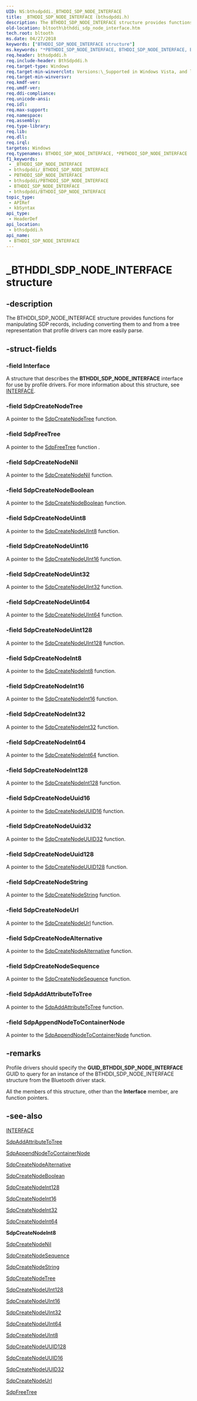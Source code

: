 ```yaml
---
UID: NS:bthsdpddi._BTHDDI_SDP_NODE_INTERFACE
title: _BTHDDI_SDP_NODE_INTERFACE (bthsdpddi.h)
description: The BTHDDI_SDP_NODE_INTERFACE structure provides functions for manipulating SDP records, including converting them to and from a tree representation that profile drivers can more easily parse.
old-location: bltooth\bthddi_sdp_node_interface.htm
tech.root: bltooth
ms.date: 04/27/2018
keywords: ["BTHDDI_SDP_NODE_INTERFACE structure"]
ms.keywords: "*PBTHDDI_SDP_NODE_INTERFACE, BTHDDI_SDP_NODE_INTERFACE, BTHDDI_SDP_NODE_INTERFACE structure [Bluetooth Devices], PBTHDDI_SDP_NODE_INTERFACE, PBTHDDI_SDP_NODE_INTERFACE structure pointer [Bluetooth Devices], _BTHDDI_SDP_NODE_INTERFACE, bltooth.bthddi_sdp_node_interface, bth_structs_54f8f76d-9f12-491d-b189-c4e2fdd9b364.xml, bthsdpddi/BTHDDI_SDP_NODE_INTERFACE, bthsdpddi/PBTHDDI_SDP_NODE_INTERFACE"
req.header: bthsdpddi.h
req.include-header: BthSdpddi.h
req.target-type: Windows
req.target-min-winverclnt: Versions:\_Supported in Windows Vista, and later.
req.target-min-winversvr: 
req.kmdf-ver: 
req.umdf-ver: 
req.ddi-compliance: 
req.unicode-ansi: 
req.idl: 
req.max-support: 
req.namespace: 
req.assembly: 
req.type-library: 
req.lib: 
req.dll: 
req.irql: 
targetos: Windows
req.typenames: BTHDDI_SDP_NODE_INTERFACE, *PBTHDDI_SDP_NODE_INTERFACE
f1_keywords:
 - _BTHDDI_SDP_NODE_INTERFACE
 - bthsdpddi/_BTHDDI_SDP_NODE_INTERFACE
 - PBTHDDI_SDP_NODE_INTERFACE
 - bthsdpddi/PBTHDDI_SDP_NODE_INTERFACE
 - BTHDDI_SDP_NODE_INTERFACE
 - bthsdpddi/BTHDDI_SDP_NODE_INTERFACE
topic_type:
 - APIRef
 - kbSyntax
api_type:
 - HeaderDef
api_location:
 - bthsdpddi.h
api_name:
 - BTHDDI_SDP_NODE_INTERFACE
---
```


# _BTHDDI_SDP_NODE_INTERFACE structure


## -description

The BTHDDI_SDP_NODE_INTERFACE structure provides functions for manipulating SDP records, including
  converting them to and from a tree representation that profile drivers can more easily parse.

## -struct-fields

### -field Interface

A structure that describes the 
     <b>BTHDDI_SDP_NODE_INTERFACE</b> interface for use by profile drivers. For more information about this
     structure, see 
     <a href="/windows-hardware/drivers/ddi/wdm/ns-wdm-_interface">INTERFACE</a>.

### -field SdpCreateNodeTree

A pointer to the 
     <a href="/windows-hardware/drivers/ddi/sdplib/nf-sdplib-sdpcreatenodetree">SdpCreateNodeTree</a> function.

### -field SdpFreeTree

A pointer to the 
     <a href="/windows-hardware/drivers/ddi/sdplib/nf-sdplib-sdpfreetree">SdpFreeTree</a> function
     <i>.</i>

### -field SdpCreateNodeNil

A pointer to the 
     <a href="/windows-hardware/drivers/ddi/sdplib/nf-sdplib-sdpcreatenodenil">SdpCreateNodeNil</a> function.

### -field SdpCreateNodeBoolean

A pointer to the 
     <a href="/windows-hardware/drivers/ddi/sdplib/nf-sdplib-sdpcreatenodeboolean">SdpCreateNodeBoolean</a> function.

### -field SdpCreateNodeUint8

A pointer to the 
     <a href="/windows-hardware/drivers/ddi/sdplib/nf-sdplib-sdpcreatenodeuint8">SdpCreateNodeUInt8</a> function.

### -field SdpCreateNodeUint16

A pointer to the 
     <a href="/windows-hardware/drivers/ddi/sdplib/nf-sdplib-sdpcreatenodeuint16">SdpCreateNodeUInt16</a> function.

### -field SdpCreateNodeUint32

A pointer to the 
     <a href="/windows-hardware/drivers/ddi/sdplib/nf-sdplib-sdpcreatenodeuint32">SdpCreateNodeUInt32</a> function.

### -field SdpCreateNodeUint64

A pointer to the 
     <a href="/windows-hardware/drivers/ddi/sdplib/nf-sdplib-sdpcreatenodeuint64">SdpCreateNodeUInt64</a> function.

### -field SdpCreateNodeUint128

A pointer to the 
     <a href="/windows-hardware/drivers/ddi/sdplib/nf-sdplib-sdpcreatenodeuint128">SdpCreateNodeUInt128</a> function.

### -field SdpCreateNodeInt8

A pointer to the 
     <a href="/windows-hardware/drivers/ddi/sdplib/nf-sdplib-sdpcreatenodeint8">SdpCreateNodeInt8</a> function.

### -field SdpCreateNodeInt16

A pointer to the 
     <a href="/windows-hardware/drivers/ddi/sdplib/nf-sdplib-sdpcreatenodeint16">SdpCreateNodeInt16</a> function.

### -field SdpCreateNodeInt32

A pointer to the 
     <a href="/windows-hardware/drivers/ddi/sdplib/nf-sdplib-sdpcreatenodeint32">SdpCreateNodeInt32</a> function.

### -field SdpCreateNodeInt64

A pointer to the 
     <a href="/windows-hardware/drivers/ddi/sdplib/nf-sdplib-sdpcreatenodeint64">SdpCreateNodeInt64</a> function.

### -field SdpCreateNodeInt128

A pointer to the 
     <a href="/windows-hardware/drivers/ddi/sdplib/nf-sdplib-sdpcreatenodeint128">SdpCreateNodeInt128</a> function.

### -field SdpCreateNodeUuid16

A pointer to the 
     <a href="/windows-hardware/drivers/ddi/sdplib/nf-sdplib-sdpcreatenodeuuid16">SdpCreateNodeUUID16</a> function.

### -field SdpCreateNodeUuid32

A pointer to the 
     <a href="/windows-hardware/drivers/ddi/sdplib/nf-sdplib-sdpcreatenodeuuid32">SdpCreateNodeUUID32</a> function.

### -field SdpCreateNodeUuid128

A pointer to the 
     <a href="/windows-hardware/drivers/ddi/sdplib/nf-sdplib-sdpcreatenodeuuid128">SdpCreateNodeUUID128</a> function.

### -field SdpCreateNodeString

A pointer to the 
     <a href="/windows-hardware/drivers/ddi/sdplib/nf-sdplib-sdpcreatenodestring">SdpCreateNodeString</a> function.

### -field SdpCreateNodeUrl

A pointer to the 
     <a href="/windows-hardware/drivers/ddi/sdplib/nf-sdplib-sdpcreatenodeurl">SdpCreateNodeUrl</a> function.

### -field SdpCreateNodeAlternative

A pointer to the 
     <a href="/windows-hardware/drivers/ddi/sdplib/nf-sdplib-sdpcreatenodealternative">
     SdpCreateNodeAlternative</a> function.

### -field SdpCreateNodeSequence

A pointer to the 
     <a href="/windows-hardware/drivers/ddi/sdplib/nf-sdplib-sdpcreatenodesequence">
     SdpCreateNodeSequence</a> function.

### -field SdpAddAttributeToTree

A pointer to the 
     <a href="/windows-hardware/drivers/ddi/sdplib/nf-sdplib-sdpaddattributetotree">
     SdpAddAttributeToTree</a> function.

### -field SdpAppendNodeToContainerNode

A pointer to the 
     <a href="/windows-hardware/drivers/ddi/sdplib/nf-sdplib-sdpappendnodetocontainernode">
     SdpAppendNodeToContainerNode</a> function.

## -remarks

Profile drivers should specify the 
    <b>GUID_BTHDDI_SDP_NODE_INTERFACE</b> GUID to query for an instance of the BTHDDI_SDP_NODE_INTERFACE
    structure from the Bluetooth driver stack.

All the members of this structure, other than the 
    <b>Interface</b> member, are function pointers.

## -see-also

<a href="/windows-hardware/drivers/ddi/wdm/ns-wdm-_interface">INTERFACE</a>



<a href="/windows-hardware/drivers/ddi/sdplib/nf-sdplib-sdpaddattributetotree">SdpAddAttributeToTree</a>



<a href="/windows-hardware/drivers/ddi/sdplib/nf-sdplib-sdpappendnodetocontainernode">SdpAppendNodeToContainerNode</a>



<a href="/windows-hardware/drivers/ddi/sdplib/nf-sdplib-sdpcreatenodealternative">SdpCreateNodeAlternative</a>



<a href="/windows-hardware/drivers/ddi/sdplib/nf-sdplib-sdpcreatenodeboolean">SdpCreateNodeBoolean</a>



<a href="/windows-hardware/drivers/ddi/sdplib/nf-sdplib-sdpcreatenodeint128">SdpCreateNodeInt128</a>



<a href="/windows-hardware/drivers/ddi/sdplib/nf-sdplib-sdpcreatenodeint16">SdpCreateNodeInt16</a>



<a href="/windows-hardware/drivers/ddi/sdplib/nf-sdplib-sdpcreatenodeint32">SdpCreateNodeInt32</a>



<a href="/windows-hardware/drivers/ddi/sdplib/nf-sdplib-sdpcreatenodeint64">SdpCreateNodeInt64</a>



<b>SdpCreateNodeInt8</b>



<a href="/windows-hardware/drivers/ddi/sdplib/nf-sdplib-sdpcreatenodenil">SdpCreateNodeNil</a>



<a href="/windows-hardware/drivers/ddi/sdplib/nf-sdplib-sdpcreatenodesequence">SdpCreateNodeSequence</a>



<a href="/windows-hardware/drivers/ddi/sdplib/nf-sdplib-sdpcreatenodestring">SdpCreateNodeString</a>



<a href="/windows-hardware/drivers/ddi/sdplib/nf-sdplib-sdpcreatenodetree">SdpCreateNodeTree</a>



<a href="/windows-hardware/drivers/ddi/sdplib/nf-sdplib-sdpcreatenodeuint128">SdpCreateNodeUInt128</a>



<a href="/windows-hardware/drivers/ddi/sdplib/nf-sdplib-sdpcreatenodeuint16">SdpCreateNodeUInt16</a>



<a href="/windows-hardware/drivers/ddi/sdplib/nf-sdplib-sdpcreatenodeuint32">SdpCreateNodeUInt32</a>



<a href="/windows-hardware/drivers/ddi/sdplib/nf-sdplib-sdpcreatenodeuint64">SdpCreateNodeUInt64</a>



<a href="/windows-hardware/drivers/ddi/sdplib/nf-sdplib-sdpcreatenodeuint8">SdpCreateNodeUInt8</a>



<a href="/windows-hardware/drivers/ddi/sdplib/nf-sdplib-sdpcreatenodeuuid128">SdpCreateNodeUUID128</a>



<a href="/windows-hardware/drivers/ddi/sdplib/nf-sdplib-sdpcreatenodeuuid16">SdpCreateNodeUUID16</a>



<a href="/windows-hardware/drivers/ddi/sdplib/nf-sdplib-sdpcreatenodeuuid32">SdpCreateNodeUUID32</a>



<a href="/windows-hardware/drivers/ddi/sdplib/nf-sdplib-sdpcreatenodeurl">SdpCreateNodeUrl</a>



<a href="/windows-hardware/drivers/ddi/sdplib/nf-sdplib-sdpfreetree">SdpFreeTree</a>
